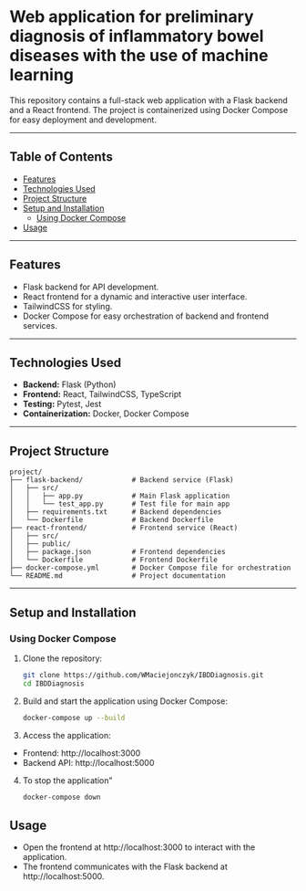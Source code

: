 # Web application for preliminary diagnosis of inflammatory bowel diseases with the use of machine learning

This repository contains a full-stack web application with a Flask backend and a React frontend. The project is containerized using Docker Compose for easy deployment and development.

---

## Table of Contents

- [Features](#features)
- [Technologies Used](#technologies-used)
- [Project Structure](#project-structure)
- [Setup and Installation](#setup-and-installation)
  - [Using Docker Compose](#using-docker-compose)
- [Usage](#usage)

---

## Features

- Flask backend for API development.
- React frontend for a dynamic and interactive user interface.
- TailwindCSS for styling.
- Docker Compose for easy orchestration of backend and frontend services.

---

## Technologies Used

- **Backend:** Flask (Python)
- **Frontend:** React, TailwindCSS, TypeScript
- **Testing:** Pytest, Jest
- **Containerization:** Docker, Docker Compose

---

## Project Structure

<!-- TREEVIEW START -->

    project/
    ├── flask-backend/            # Backend service (Flask)
    │   ├── src/
    │   │   ├── app.py            # Main Flask application
    │   │   └── test_app.py       # Test file for main app
    │   ├── requirements.txt      # Backend dependencies
    │   └── Dockerfile            # Backend Dockerfile
    ├── react-frontend/           # Frontend service (React)
    │   ├── src/
    │   ├── public/
    │   ├── package.json          # Frontend dependencies
    │   └── Dockerfile            # Frontend Dockerfile
    ├── docker-compose.yml        # Docker Compose file for orchestration
    └── README.md                 # Project documentation
    
<!-- TREEVIEW END -->

---

## Setup and Installation

### Using Docker Compose

1. Clone the repository:
   ```bash
   git clone https://github.com/WMaciejonczyk/IBDDiagnosis.git
   cd IBDDiagnosis
2. Build and start the application using Docker Compose:
   ```bash
   docker-compose up --build
3. Access the application:

- Frontend: http://localhost:3000
- Backend API: http://localhost:5000

4. To stop the application"
   ```bash
   docker-compose down
## Usage
- Open the frontend at http://localhost:3000 to interact with the application.
- The frontend communicates with the Flask backend at http://localhost:5000.
